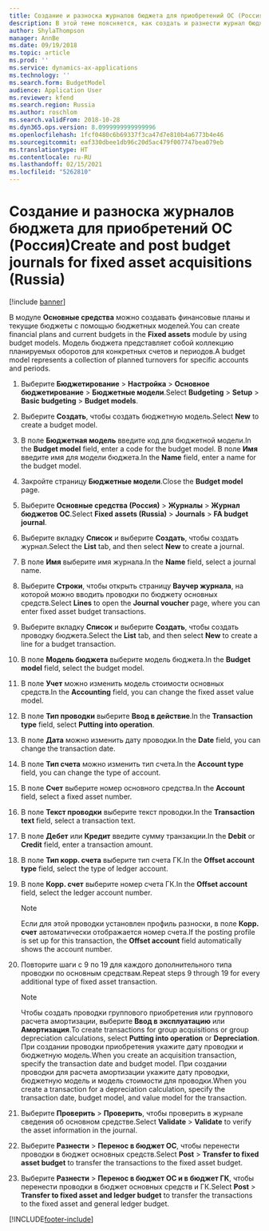 ```yaml
---
title: Создание и разноска журналов бюджета для приобретений ОС (Россия)
description: В этой теме поясняется, как создать и разнести журнал бюджета для приобретения основных средств для России.
author: ShylaThompson
manager: AnnBe
ms.date: 09/19/2018
ms.topic: article
ms.prod: ''
ms.service: dynamics-ax-applications
ms.technology: ''
ms.search.form: BudgetModel
audience: Application User
ms.reviewer: kfend
ms.search.region: Russia
ms.author: roschlom
ms.search.validFrom: 2018-10-28
ms.dyn365.ops.version: 8.0999999999999996
ms.openlocfilehash: 1fcf0480c6b69337f3ca47d7e810b4a6773b4e46
ms.sourcegitcommit: eaf330dbee1db96c20d5ac479f007747bea079eb
ms.translationtype: HT
ms.contentlocale: ru-RU
ms.lasthandoff: 02/15/2021
ms.locfileid: "5262810"
---
```

# <a name="create-and-post-budget-journals-for-fixed-asset-acquisitions-russia"></a><span data-ttu-id="3e86d-103">Создание и разноска журналов бюджета для приобретений ОС (Россия)</span><span class="sxs-lookup"><span data-stu-id="3e86d-103">Create and post budget journals for fixed asset acquisitions (Russia)</span></span>

[!include [banner](../includes/banner.md)]

<span data-ttu-id="3e86d-104">В модуле **Основные средства** можно создавать финансовые планы и текущие бюджеты с помощью бюджетных моделей.</span><span class="sxs-lookup"><span data-stu-id="3e86d-104">You can create financial plans and current budgets in the **Fixed assets** module by using budget models.</span></span> <span data-ttu-id="3e86d-105">Модель бюджета представляет собой коллекцию планируемых оборотов для конкретных счетов и периодов.</span><span class="sxs-lookup"><span data-stu-id="3e86d-105">A budget model represents a collection of planned turnovers for specific accounts and periods.</span></span>

1. <span data-ttu-id="3e86d-106">Выберите **Бюджетирование** \> **Настройка** \> **Основное бюджетирование** \> **Бюджетные модели**.</span><span class="sxs-lookup"><span data-stu-id="3e86d-106">Select **Budgeting** \> **Setup** \> **Basic budgeting** \> **Budget models**.</span></span>
2. <span data-ttu-id="3e86d-107">Выберите **Создать**, чтобы создать бюджетную модель.</span><span class="sxs-lookup"><span data-stu-id="3e86d-107">Select **New** to create a budget model.</span></span>
3. <span data-ttu-id="3e86d-108">В поле **Бюджетная модель** введите код для бюджетной модели.</span><span class="sxs-lookup"><span data-stu-id="3e86d-108">In the **Budget model** field, enter a code for the budget model.</span></span> <span data-ttu-id="3e86d-109">В поле **Имя** введите имя для модели бюджета.</span><span class="sxs-lookup"><span data-stu-id="3e86d-109">In the **Name** field, enter a name for the budget model.</span></span>
4. <span data-ttu-id="3e86d-110">Закройте страницу **Бюджетные модели**.</span><span class="sxs-lookup"><span data-stu-id="3e86d-110">Close the **Budget model** page.</span></span>
5. <span data-ttu-id="3e86d-111">Выберите **Основные средства (Россия)** \> **Журналы** \> **Журнал бюджетов ОС**.</span><span class="sxs-lookup"><span data-stu-id="3e86d-111">Select **Fixed assets (Russia)** \> **Journals** \> **FA budget journal**.</span></span>
6. <span data-ttu-id="3e86d-112">Выберите вкладку **Список** и выберите **Создать**, чтобы создать журнал.</span><span class="sxs-lookup"><span data-stu-id="3e86d-112">Select the **List** tab, and then select **New** to create a journal.</span></span>
7. <span data-ttu-id="3e86d-113">В поле **Имя** выберите имя журнала.</span><span class="sxs-lookup"><span data-stu-id="3e86d-113">In the **Name** field, select a journal name.</span></span>
8. <span data-ttu-id="3e86d-114">Выберите **Строки**, чтобы открыть страницу **Ваучер журнала**, на которой можно вводить проводки по бюджету основных средств.</span><span class="sxs-lookup"><span data-stu-id="3e86d-114">Select **Lines** to open the **Journal voucher** page, where you can enter fixed asset budget transactions.</span></span>
9. <span data-ttu-id="3e86d-115">Выберите вкладку **Список** и выберите **Создать**, чтобы создать проводку бюджета.</span><span class="sxs-lookup"><span data-stu-id="3e86d-115">Select the **List** tab, and then select **New** to create a line for a budget transaction.</span></span>
10. <span data-ttu-id="3e86d-116">В поле **Модель бюджета** выберите модель бюджета.</span><span class="sxs-lookup"><span data-stu-id="3e86d-116">In the **Budget model** field, select the budget model.</span></span>
11. <span data-ttu-id="3e86d-117">В поле **Учет** можно изменить модель стоимости основных средств.</span><span class="sxs-lookup"><span data-stu-id="3e86d-117">In the **Accounting** field, you can change the fixed asset value model.</span></span>
12. <span data-ttu-id="3e86d-118">В поле **Тип проводки** выберите **Ввод в действие**.</span><span class="sxs-lookup"><span data-stu-id="3e86d-118">In the **Transaction type** field, select **Putting into operation**.</span></span>
13. <span data-ttu-id="3e86d-119">В поле **Дата** можно изменить дату проводки.</span><span class="sxs-lookup"><span data-stu-id="3e86d-119">In the **Date** field, you can change the transaction date.</span></span>
14. <span data-ttu-id="3e86d-120">В поле **Тип счета** можно изменить тип счета.</span><span class="sxs-lookup"><span data-stu-id="3e86d-120">In the **Account type** field, you can change the type of account.</span></span>
15. <span data-ttu-id="3e86d-121">В поле **Счет** выберите номер основного средства.</span><span class="sxs-lookup"><span data-stu-id="3e86d-121">In the **Account** field, select a fixed asset number.</span></span>
16. <span data-ttu-id="3e86d-122">В поле **Текст проводки** выберите текст проводки.</span><span class="sxs-lookup"><span data-stu-id="3e86d-122">In the **Transaction text** field, select a transaction text.</span></span>
17. <span data-ttu-id="3e86d-123">В поле **Дебет** или **Кредит** введите сумму транзакции.</span><span class="sxs-lookup"><span data-stu-id="3e86d-123">In the **Debit** or **Credit** field, enter a transaction amount.</span></span>
18. <span data-ttu-id="3e86d-124">В поле **Тип корр. счета** выберите тип счета ГК.</span><span class="sxs-lookup"><span data-stu-id="3e86d-124">In the **Offset account type** field, select the type of ledger account.</span></span>
19. <span data-ttu-id="3e86d-125">В поле **Корр. счет** выберите номер счета ГК.</span><span class="sxs-lookup"><span data-stu-id="3e86d-125">In the **Offset account** field, select the ledger account number.</span></span>

    > [!NOTE]
    > <span data-ttu-id="3e86d-126">Если для этой проводки установлен профиль разноски, в поле **Корр. счет** автоматически отображается номер счета.</span><span class="sxs-lookup"><span data-stu-id="3e86d-126">If the posting profile is set up for this transaction, the **Offset account** field automatically shows the account number.</span></span>

20. <span data-ttu-id="3e86d-127">Повторите шаги с 9 по 19 для каждого дополнительного типа проводки по основным средствам.</span><span class="sxs-lookup"><span data-stu-id="3e86d-127">Repeat steps 9 through 19 for every additional type of fixed asset transaction.</span></span>

    > [!NOTE]
    > <span data-ttu-id="3e86d-128">Чтобы создать проводки группового приобретения или группового расчета амортизации, выберите **Ввод в эксплуатацию** или **Амортизация**.</span><span class="sxs-lookup"><span data-stu-id="3e86d-128">To create transactions for group acquisitions or group depreciation calculations, select **Putting into operation** or **Depreciation**.</span></span> <span data-ttu-id="3e86d-129">При создании проводки приобретения укажите дату проводки и бюджетную модель.</span><span class="sxs-lookup"><span data-stu-id="3e86d-129">When you create an acquisition transaction, specify the transaction date and budget model.</span></span> <span data-ttu-id="3e86d-130">При создании проводки для расчета амортизации укажите дату проводки, бюджетную модель и модель стоимости для проводки.</span><span class="sxs-lookup"><span data-stu-id="3e86d-130">When you create a transaction for a depreciation calculation, specify the transaction date, budget model, and value model for the transaction.</span></span>

21. <span data-ttu-id="3e86d-131">Выберите **Проверить** \> **Проверить**, чтобы проверить в журнале сведения об основном средстве.</span><span class="sxs-lookup"><span data-stu-id="3e86d-131">Select **Validate** \> **Validate** to verify the asset information in the journal.</span></span>
22. <span data-ttu-id="3e86d-132">Выберите **Разнести** \> **Перенос в бюджет ОС**, чтобы перенести проводки в бюджет основных средств.</span><span class="sxs-lookup"><span data-stu-id="3e86d-132">Select **Post** \> **Transfer to fixed asset budget** to transfer the transactions to the fixed asset budget.</span></span>
23. <span data-ttu-id="3e86d-133">Выберите **Разнести** \> **Перенос в бюджет ОС и в бюджет ГК**, чтобы перенести проводки в бюджет основных средств и ГК.</span><span class="sxs-lookup"><span data-stu-id="3e86d-133">Select **Post** \> **Transfer to fixed asset and ledger budget** to transfer the transactions to the fixed asset and general ledger budget.</span></span>


[!INCLUDE[footer-include](../../includes/footer-banner.md)]